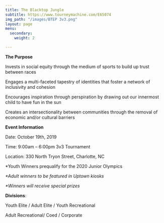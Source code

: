 ```yaml
---
title: The Blacktop Jungle
subtitle: https://www.tourneymachine.com/E65074
img_path: "/images/BTEP 3v3.png"
layout: page
menu:
  secondary:
    weight: 2

---
```

**The Purpose**

Invests in social equity through the medium of sports to build up trust between races

Engages a multi-faceted tapestry of identities that foster a network of inclusivity and cohesion

Encourages inspiration through perspiration by drawing out our innermost child to have fun in the sun

Creates an intersectionality between communities through the removal of economic and/or cultural barriers

**Event Information**

Date: October 19th, 2019                                                                                 

Time: 9:00am – 6:00pm 3v3 Tournament                                                            

Location: 330 North Tryon Street, Charlotte, NC

\*Youth Winners prequalify for the 2020 Junior Olympics                                                                               

_*Adult winners to be featured in Uptown kiosks_                                               

_*Winners will receive special prizes_

**Divisions**:

Youth Elite / Adult Elite / Youth Recreational

Adult Recreational/ Coed / Corporate